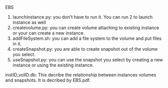 EBS

1. launchinstance.py: you don't have to run it. You can run 2 to launch instance as well
2. createvolume.py: you can create volume attaching to existing instance or your can create a new instance.
3. addFileSystem.sh: you can add a file system to the volume and put files in it.
4. createSnapshot.py: you are able to create snapshot out of the volume you select.
5. useSnapshot.py: you can use the snapshot you select by creating a new instance or using the existing instance.


instID_volID.db: This decribe the relationship between instances volumes and snapshots. It is decribed by EBS.pdf.


